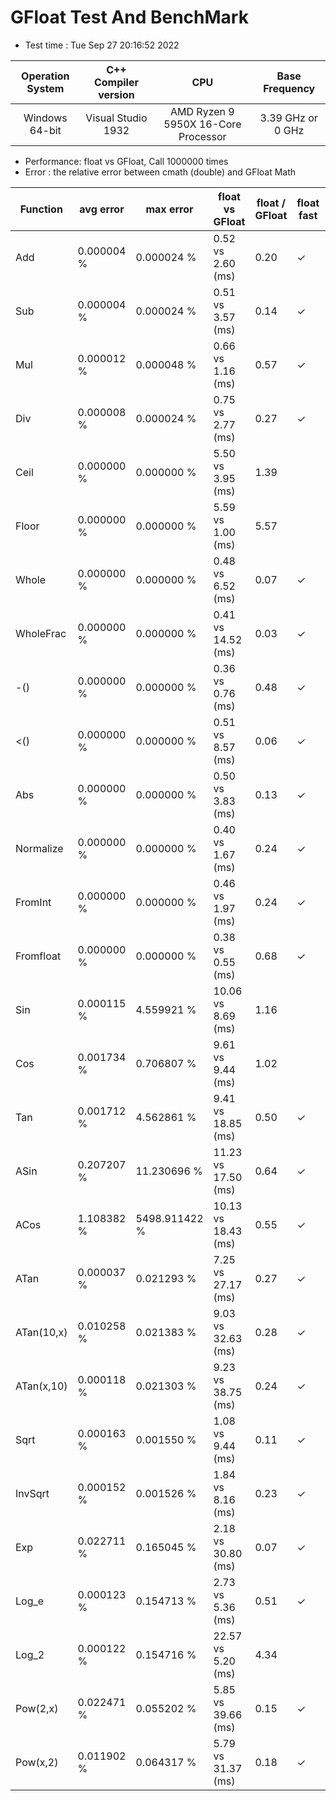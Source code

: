 # GFloat Test And BenchMark
 * Test time : Tue Sep 27 20:16:52 2022

|Operation System| C++ Compiler version |CPU  | Base Frequency  |
|:--:|:--:|:--:|:--:|
|Windows 64-bit|Visual Studio 1932|AMD Ryzen 9 5950X 16-Core Processor            |3.39 GHz or  0 GHz |
 * Performance: float vs GFloat,  Call 1000000 times
 * Error : the relative error between cmath (double) and GFloat Math 

|Function| avg error|max error| float vs GFloat | float / GFloat | float fast| GFloat fast|
|--|--|--|--|--|--|--|
|Add       |  0.000004 %|      0.000024 %| 0.52 vs  2.60  (ms)|0.20|$\checkmark$||
|Sub       |  0.000004 %|      0.000024 %| 0.51 vs  3.57  (ms)|0.14|$\checkmark$||
|Mul       |  0.000012 %|      0.000048 %| 0.66 vs  1.16  (ms)|0.57|$\checkmark$||
|Div       |  0.000008 %|      0.000024 %| 0.75 vs  2.77  (ms)|0.27|$\checkmark$||
|Ceil      |  0.000000 %|      0.000000 %| 5.50 vs  3.95  (ms)|1.39||$\checkmark$|
|Floor     |  0.000000 %|      0.000000 %| 5.59 vs  1.00  (ms)|5.57||$\checkmark$|
|Whole     |  0.000000 %|      0.000000 %| 0.48 vs  6.52  (ms)|0.07|$\checkmark$||
|WholeFrac |  0.000000 %|      0.000000 %| 0.41 vs 14.52  (ms)|0.03|$\checkmark$||
|-()       |  0.000000 %|      0.000000 %| 0.36 vs  0.76  (ms)|0.48|$\checkmark$||
|<()       |  0.000000 %|      0.000000 %| 0.51 vs  8.57  (ms)|0.06|$\checkmark$||
|Abs       |  0.000000 %|      0.000000 %| 0.50 vs  3.83  (ms)|0.13|$\checkmark$||
|Normalize |  0.000000 %|      0.000000 %| 0.40 vs  1.67  (ms)|0.24|$\checkmark$||
|FromInt   |  0.000000 %|      0.000000 %| 0.46 vs  1.97  (ms)|0.24|$\checkmark$||
|Fromfloat |  0.000000 %|      0.000000 %| 0.38 vs  0.55  (ms)|0.68|$\checkmark$||
|Sin       |  0.000115 %|      4.559921 %|10.06 vs  8.69  (ms)|1.16||$\checkmark$|
|Cos       |  0.001734 %|      0.706807 %| 9.61 vs  9.44  (ms)|1.02||$\checkmark$|
|Tan       |  0.001712 %|      4.562861 %| 9.41 vs 18.85  (ms)|0.50|$\checkmark$||
|ASin      |  0.207207 %|     11.230696 %|11.23 vs 17.50  (ms)|0.64|$\checkmark$||
|ACos      |  1.108382 %|   5498.911422 %|10.13 vs 18.43  (ms)|0.55|$\checkmark$||
|ATan      |  0.000037 %|      0.021293 %| 7.25 vs 27.17  (ms)|0.27|$\checkmark$||
|ATan(10,x)|  0.010258 %|      0.021383 %| 9.03 vs 32.63  (ms)|0.28|$\checkmark$||
|ATan(x,10)|  0.000118 %|      0.021303 %| 9.23 vs 38.75  (ms)|0.24|$\checkmark$||
|Sqrt      |  0.000163 %|      0.001550 %| 1.08 vs  9.44  (ms)|0.11|$\checkmark$||
|InvSqrt   |  0.000152 %|      0.001526 %| 1.84 vs  8.16  (ms)|0.23|$\checkmark$||
|Exp       |  0.022711 %|      0.165045 %| 2.18 vs 30.80  (ms)|0.07|$\checkmark$||
|Log_e     |  0.000123 %|      0.154713 %| 2.73 vs  5.36  (ms)|0.51|$\checkmark$||
|Log_2     |  0.000122 %|      0.154716 %|22.57 vs  5.20  (ms)|4.34||$\checkmark$|
|Pow(2,x)  |  0.022471 %|      0.055202 %| 5.85 vs 39.66  (ms)|0.15|$\checkmark$||
|Pow(x,2)  |  0.011902 %|      0.064317 %| 5.79 vs 31.37  (ms)|0.18|$\checkmark$||

